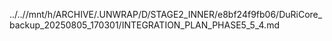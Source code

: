 ../..//mnt/h/ARCHIVE/.UNWRAP/D/STAGE2_INNER/e8bf24f9fb06/DuRiCore_backup_20250805_170301/INTEGRATION_PLAN_PHASE5_5_4.md